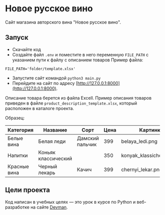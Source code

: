 # Новое русское вино

Сайт магазина авторского вина "Новое русское вино".

## Запуск

- Скачайте код
- Создайте файл `.env` и поместите в него переменную `FILE_PATH` с указанием пути к файлу с описанием товаров
  Пример файла:
  
```
FILE_PATH='folder/template.xlsx'
```
- Запустите сайт командой `python3 main.py`
- Перейдите на сайт по адресу [http://127.0.0.1:8000](http://127.0.0.1:8000).

Описание товара берется из файла Excell. Пример описания товаров приведен в файле `product_description_template.xlsx`, который расположен в каталоге проекта.

Образец:

Категория | Название | Сорт | Цена | Картинка | Акция 
--------- | -------- | ---- | ---- | -------- | -----
Белые вина | Белая леди | Дамский пальчик | 399 | belaya_ledi.png | Выгодное предложение
Напитки | Коньяк классический |  | 350 | konyak_klassicheskyi.png | 
Красные вина | Черный лекарь | Качич | 399 | chernyi_lekar.png | 

## Цели проекта

Код написан в учебных целях — это урок в курсе по Python и веб-разработке на сайте [Devman](https://dvmn.org).